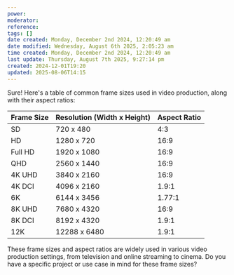 ```yaml
---
power: 
moderator: 
reference: 
tags: []
date created: Monday, December 2nd 2024, 12:20:49 am
date modified: Wednesday, August 6th 2025, 2:05:23 am
time created: Monday, December 2nd 2024, 12:20:49 am
last update: Thursday, August 7th 2025, 9:27:14 pm
created: 2024-12-01T19:20
updated: 2025-08-06T14:15
---
```

Sure! Here's a table of common frame sizes used in video production, along with their aspect ratios:

|Frame Size|Resolution (Width x Height)|Aspect Ratio|
|---|---|---|
|SD|720 x 480|4:3|
|HD|1280 x 720|16:9|
|Full HD|1920 x 1080|16:9|
|QHD|2560 x 1440|16:9|
|4K UHD|3840 x 2160|16:9|
|4K DCI|4096 x 2160|1.9:1|
|6K|6144 x 3456|1.77:1|
|8K UHD|7680 x 4320|16:9|
|8K DCI|8192 x 4320|1.9:1|
|12K|12288 x 6480|1.9:1|

These frame sizes and aspect ratios are widely used in various video production settings, from television and online streaming to cinema. Do you have a specific project or use case in mind for these frame sizes?